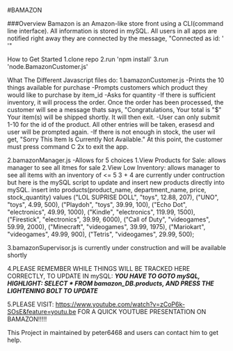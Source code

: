 #BAMAZON

###Overview
Bamazon is an Amazon-like store front using a CLI(command line interface).  All information is stored in mySQL.  All users in all apps are notified right away they are connected by the message, "Connected as id: ' '"

How to Get Started
1.clone repo
2.run 'npm install'
3.run 'node.BamazonCustomer.js'

What The Different Javascript files do:
1.bamazonCustomer.js
-Prints the 10 things available for purchase
-Prompts customers which product they would like to purchase by item_id
-Asks for quantity
    -If there is sufficient inventory, it will process the order.  Once the order has been processed, the customer will see a message thats says, "Congratulations, Your total is "$"  Your item(s) will be shipped shortly.  It will then exit.
    -User can only submit 1-10 for the id of the product.  All other entries will be taken, erasesd and user will be prompted again.
    -If there is not enough in stock, the user wil get, "Sorry This Item Is Currently Not Available."  At this point, the customer must press command C 2x to exit the app.

2.bamazonManager.js
    -Allows for 5 choices
        1.View Products for Sale: allows manager to see all itmes for sale
        2.View Low Inventory: allows manager to see all items with an inventory of <= 5
        3 + 4 are currently under contruction but here is the mySQL script to update and insert new products directly into mySQL.
                insert into products(product_name, department_name, price, stock_quantity)
                values ("LOL SUPRISE DOLL", "toys", 12.88, 207),
	                ("UNO", "toys", 4.99, 500),
                    ("Playdoh", "toys", 39.99, 100),
                    ("Echo Dot", "electronics", 49.99, 1000),
                    ("Kindle", "electronics", 119.99, 1500),
                    ("Firestick", "electronics", 39.99, 6000),
                    ("Call of Duty", "videogames", 59.99, 2000),
                    ("Minecraft", "videogames", 39.99, 1975),
                    ("Mariokart", "videogames", 49.99, 900),
                    ("Tetris", "videogames", 29.99, 500);

3.bamazonSupervisor.js is currently under construction and will be available shortly

4.PLEASE REMEMBER WHILE THINGS WILL BE TRACKED HERE CORRECTLY, TO UPDATE IN mySQL: 
***YOU HAVE TO GOTO mySQL, HIGHLIGHT: SELECT * FROM bamazon_DB.products, AND PRESS THE LIGHTENING BOLT TO UPDATE***

5.PLEASE VISIT: https://www.youtube.com/watch?v=zCoP6k-SOsE&feature=youtu.be
FOR A QUICK YOUTUBE PRESENTATION ON BAMAZON!!!!!
              
This Project in maintained by peter6468 and users can contact him to get help.

